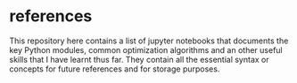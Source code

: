 # references
This repository here contains a list of jupyter notebooks that documents the key Python modules, common optimization algorithms and an other useful skills that I have learnt thus far. They contain all the essential syntax or concepts for future references and for storage purposes.
